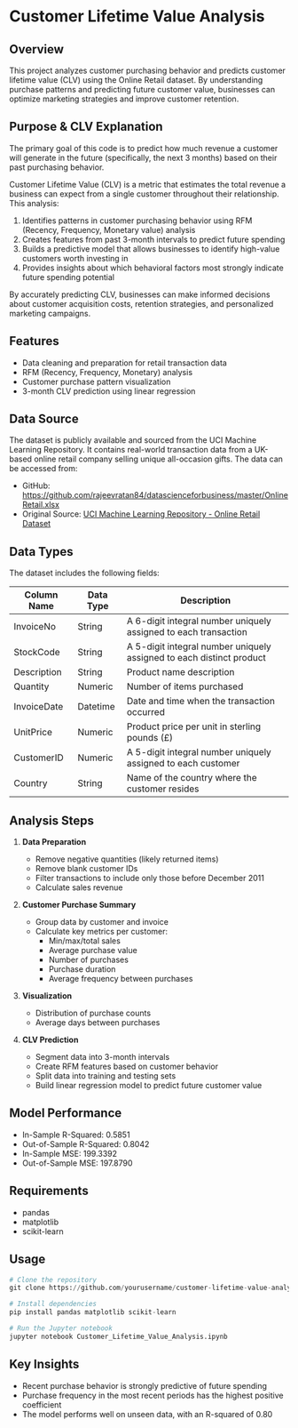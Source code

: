 # Customer Lifetime Value Analysis

## Overview
This project analyzes customer purchasing behavior and predicts customer lifetime value (CLV) using the Online Retail dataset. By understanding purchase patterns and predicting future customer value, businesses can optimize marketing strategies and improve customer retention.

## Purpose & CLV Explanation
The primary goal of this code is to predict how much revenue a customer will generate in the future (specifically, the next 3 months) based on their past purchasing behavior. 

Customer Lifetime Value (CLV) is a metric that estimates the total revenue a business can expect from a single customer throughout their relationship. This analysis:

1. Identifies patterns in customer purchasing behavior using RFM (Recency, Frequency, Monetary value) analysis
2. Creates features from past 3-month intervals to predict future spending
3. Builds a predictive model that allows businesses to identify high-value customers worth investing in
4. Provides insights about which behavioral factors most strongly indicate future spending potential

By accurately predicting CLV, businesses can make informed decisions about customer acquisition costs, retention strategies, and personalized marketing campaigns.

## Features
- Data cleaning and preparation for retail transaction data
- RFM (Recency, Frequency, Monetary) analysis
- Customer purchase pattern visualization
- 3-month CLV prediction using linear regression

## Data Source
The dataset is publicly available and sourced from the UCI Machine Learning Repository. It contains real-world transaction data from a UK-based online retail company selling unique all-occasion gifts. The data can be accessed from:
- GitHub: https://github.com/rajeevratan84/datascienceforbusiness/master/OnlineRetail.xlsx
- Original Source: [UCI Machine Learning Repository - Online Retail Dataset](https://archive.ics.uci.edu/ml/datasets/online+retail)

## Data Types
The dataset includes the following fields:

| Column Name | Data Type | Description |
|-------------|-----------|-------------|
| InvoiceNo | String | A 6-digit integral number uniquely assigned to each transaction |
| StockCode | String | A 5-digit integral number uniquely assigned to each distinct product |
| Description | String | Product name description |
| Quantity | Numeric | Number of items purchased |
| InvoiceDate | Datetime | Date and time when the transaction occurred |
| UnitPrice | Numeric | Product price per unit in sterling pounds (£) |
| CustomerID | Numeric | A 5-digit integral number uniquely assigned to each customer |
| Country | String | Name of the country where the customer resides |

## Analysis Steps
1. **Data Preparation**
   - Remove negative quantities (likely returned items)
   - Remove blank customer IDs
   - Filter transactions to include only those before December 2011
   - Calculate sales revenue

2. **Customer Purchase Summary**
   - Group data by customer and invoice
   - Calculate key metrics per customer:
     - Min/max/total sales
     - Average purchase value
     - Number of purchases
     - Purchase duration
     - Average frequency between purchases

3. **Visualization**
   - Distribution of purchase counts
   - Average days between purchases

4. **CLV Prediction**
   - Segment data into 3-month intervals
   - Create RFM features based on customer behavior
   - Split data into training and testing sets
   - Build linear regression model to predict future customer value

## Model Performance
- In-Sample R-Squared: 0.5851
- Out-of-Sample R-Squared: 0.8042
- In-Sample MSE: 199.3392
- Out-of-Sample MSE: 197.8790

## Requirements
- pandas
- matplotlib
- scikit-learn

## Usage
```python
# Clone the repository
git clone https://github.com/yourusername/customer-lifetime-value-analysis.git

# Install dependencies
pip install pandas matplotlib scikit-learn

# Run the Jupyter notebook
jupyter notebook Customer_Lifetime_Value_Analysis.ipynb
```

## Key Insights
- Recent purchase behavior is strongly predictive of future spending
- Purchase frequency in the most recent periods has the highest positive coefficient
- The model performs well on unseen data, with an R-squared of 0.80
